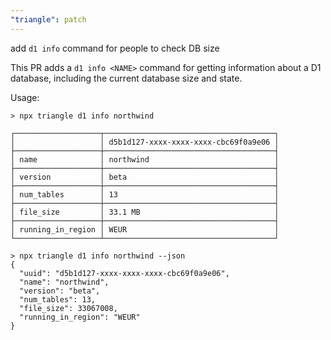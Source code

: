 ```yaml
---
"triangle": patch
---
```


add `d1 info` command for people to check DB size

This PR adds a `d1 info <NAME>` command for getting information about a D1 database, including the current database size and state.

Usage:

```
> npx triangle d1 info northwind

┌───────────────────┬──────────────────────────────────────┐
│                   │ d5b1d127-xxxx-xxxx-xxxx-cbc69f0a9e06 │
├───────────────────┼──────────────────────────────────────┤
│ name              │ northwind                            │
├───────────────────┼──────────────────────────────────────┤
│ version           │ beta                                 │
├───────────────────┼──────────────────────────────────────┤
│ num_tables        │ 13                                   │
├───────────────────┼──────────────────────────────────────┤
│ file_size         │ 33.1 MB                              │
├───────────────────┼──────────────────────────────────────┤
│ running_in_region │ WEUR                                 │
└───────────────────┴──────────────────────────────────────┘
```

```
> npx triangle d1 info northwind --json
{
  "uuid": "d5b1d127-xxxx-xxxx-xxxx-cbc69f0a9e06",
  "name": "northwind",
  "version": "beta",
  "num_tables": 13,
  "file_size": 33067008,
  "running_in_region": "WEUR"
}
```
